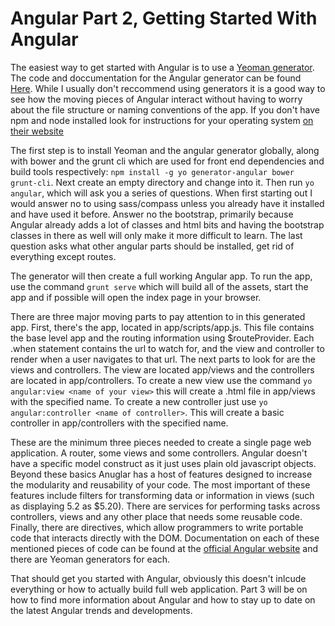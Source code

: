 Angular Part 2, Getting Started With Angular
=============================================
The easiest way to get started with Angular is to use a <a href="http://yeoman.io/">Yeoman generator</a>. The
code and doccumentation for the Angular generator can be found <a href="https://github.com/yeoman/generator-angular">Here</a>.
While I usually don't reccommend using generators it is a good way to see how the 
moving pieces of Angular interact without having to worry about the file structure
or naming conventions of the app. If you don't have npm and node installed look for 
instructions for your operating system <a href="http://nodejs.org/">on their website</a>

The first step is to install Yeoman and the angular generator globally, along with
bower and the grunt cli which are used for front end dependencies and build tools respectively:
`npm install -g yo generator-angular bower grunt-cli`. Next create an empty directory and
change into it. Then run `yo angular`, which will ask you a series of questions.
When first starting out I would answer no to using sass/compass unless you already
have it installed and have used it before. Answer no the bootstrap, primarily because
Angular already adds a lot of classes and html bits and having the bootstrap classes
in there as well will only make it more difficult to learn. The last question
asks what other angular parts should be installed, get rid of everything except routes.

The generator will then create a full working Angular app. To run the app, use the command
`grunt serve` which will build all of the assets, start the app and if possible will open the
index page in your browser.

There are three major moving parts to pay attention to in this generated app. First, 
there's the app, located in app/scripts/app.js. This file contains the base level app
and the routing information using $routeProvider. Each .when statement contains the
url to watch for, and the view and controller to render when a user navigates to that
url. The next parts to look for are the views and controllers. The view are located
app/views and the controllers are located in app/controllers. To create a new view use the
command `yo angular:view <name of your view>` this will create a .html file in app/views
with the specified name. To create a new controller just use `yo angular:controller <name of controller>`.
This will create a basic controller in app/controllers with the specified name.

These are the minimum three pieces needed to create a single page web application. A router, some views 
and some controllers. Angular doesn't have a specific model construct as it just uses
plain old javascript objects. Beyond these basics Anuglar has a host of features
designed to increase the modularity and reusability of your code. The most important
of these features include filters for transforming data or information in views (such as displaying 5.2 as $5.20).
There are services for performing tasks across controllers, views and any other place that
needs some reusable code. Finally, there are directives, which allow programmers to write portable
code that interacts directly with the DOM. Documentation on each of these mentioned
pieces of code can be found at the <a href="https://angularjs.org/">official Angular website</a>
and there are Yeoman generators for each.

That should get you started with Angular, obviously this doesn't inlcude everything or how
to actually build full web application. Part 3 will be on how to find more information about
Angular and how to stay up to date on the latest Angular trends and developments.

